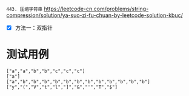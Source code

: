 
`443. 压缩字符串` https://leetcode-cn.com/problems/string-compression/solution/ya-suo-zi-fu-chuan-by-leetcode-solution-kbuc/
- [x] 方法一：双指针

# 测试用例

```
["a","a","b","b","c","c","c"]
["a"]
["a","b","b","b","b","b","b","b","b","b","b","b","b"]
["y","(","V","t","l","]","&","'","T","$"]
```

